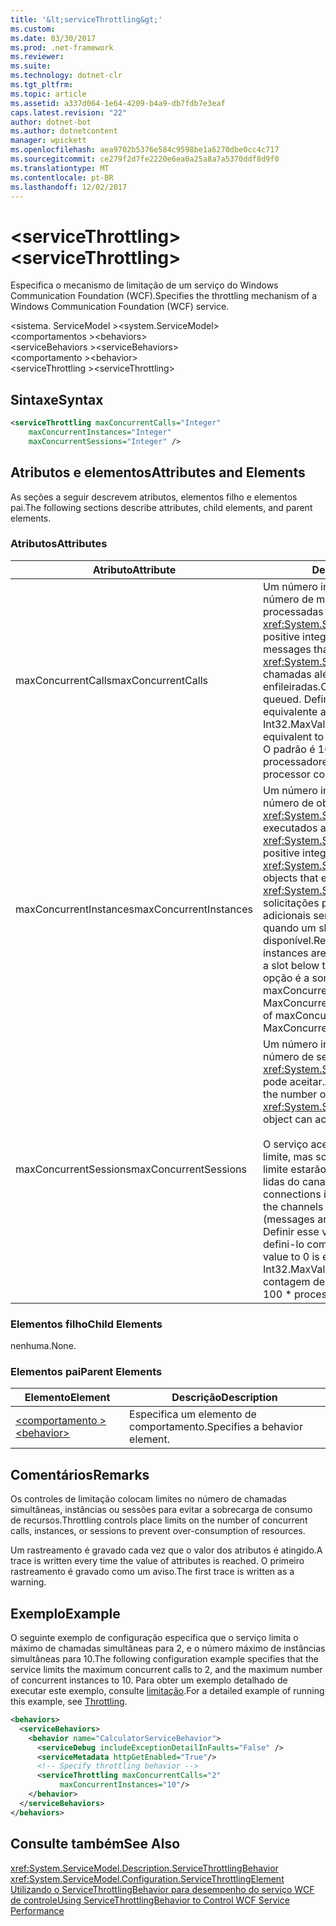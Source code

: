 ```yaml
---
title: '&lt;serviceThrottling&gt;'
ms.custom: 
ms.date: 03/30/2017
ms.prod: .net-framework
ms.reviewer: 
ms.suite: 
ms.technology: dotnet-clr
ms.tgt_pltfrm: 
ms.topic: article
ms.assetid: a337d064-1e64-4209-b4a9-db7fdb7e3eaf
caps.latest.revision: "22"
author: dotnet-bot
ms.author: dotnetcontent
manager: wpickett
ms.openlocfilehash: aea9702b5376e584c9598be1a6270dbe0cc4c717
ms.sourcegitcommit: ce279f2d7fe2220e6ea0a25a8a7a5370ddf8d9f0
ms.translationtype: MT
ms.contentlocale: pt-BR
ms.lasthandoff: 12/02/2017
---
```

# <a name="ltservicethrottlinggt"></a><span data-ttu-id="2e2ca-102">&lt;serviceThrottling&gt;</span><span class="sxs-lookup"><span data-stu-id="2e2ca-102">&lt;serviceThrottling&gt;</span></span>
<span data-ttu-id="2e2ca-103">Especifica o mecanismo de limitação de um serviço do Windows Communication Foundation (WCF).</span><span class="sxs-lookup"><span data-stu-id="2e2ca-103">Specifies the throttling mechanism of a Windows Communication Foundation (WCF) service.</span></span>  
  
 <span data-ttu-id="2e2ca-104">\<sistema. ServiceModel ></span><span class="sxs-lookup"><span data-stu-id="2e2ca-104">\<system.ServiceModel></span></span>  
<span data-ttu-id="2e2ca-105">\<comportamentos ></span><span class="sxs-lookup"><span data-stu-id="2e2ca-105">\<behaviors></span></span>  
<span data-ttu-id="2e2ca-106">\<serviceBehaviors ></span><span class="sxs-lookup"><span data-stu-id="2e2ca-106">\<serviceBehaviors></span></span>  
<span data-ttu-id="2e2ca-107">\<comportamento ></span><span class="sxs-lookup"><span data-stu-id="2e2ca-107">\<behavior></span></span>  
<span data-ttu-id="2e2ca-108">\<serviceThrottling ></span><span class="sxs-lookup"><span data-stu-id="2e2ca-108">\<serviceThrottling></span></span>  
  
## <a name="syntax"></a><span data-ttu-id="2e2ca-109">Sintaxe</span><span class="sxs-lookup"><span data-stu-id="2e2ca-109">Syntax</span></span>  
  
```xml  
<serviceThrottling maxConcurrentCalls="Integer"  
    maxConcurrentInstances="Integer"  
    maxConcurrentSessions="Integer" />  
```  
  
## <a name="attributes-and-elements"></a><span data-ttu-id="2e2ca-110">Atributos e elementos</span><span class="sxs-lookup"><span data-stu-id="2e2ca-110">Attributes and Elements</span></span>  
 <span data-ttu-id="2e2ca-111">As seções a seguir descrevem atributos, elementos filho e elementos pai.</span><span class="sxs-lookup"><span data-stu-id="2e2ca-111">The following sections describe attributes, child elements, and parent elements.</span></span>  
  
### <a name="attributes"></a><span data-ttu-id="2e2ca-112">Atributos</span><span class="sxs-lookup"><span data-stu-id="2e2ca-112">Attributes</span></span>  
  
|<span data-ttu-id="2e2ca-113">Atributo</span><span class="sxs-lookup"><span data-stu-id="2e2ca-113">Attribute</span></span>|<span data-ttu-id="2e2ca-114">Descrição</span><span class="sxs-lookup"><span data-stu-id="2e2ca-114">Description</span></span>|  
|---------------|-----------------|  
|<span data-ttu-id="2e2ca-115">maxConcurrentCalls</span><span class="sxs-lookup"><span data-stu-id="2e2ca-115">maxConcurrentCalls</span></span>|<span data-ttu-id="2e2ca-116">Um número inteiro positivo que limita o número de mensagens que são processadas atualmente por meio de um <xref:System.ServiceModel.ServiceHost>.</span><span class="sxs-lookup"><span data-stu-id="2e2ca-116">A positive integer that limits the number of messages that currently process across a <xref:System.ServiceModel.ServiceHost>.</span></span> <span data-ttu-id="2e2ca-117">As chamadas além do limite são enfileiradas.</span><span class="sxs-lookup"><span data-stu-id="2e2ca-117">Calls in excess of the limit are queued.</span></span> <span data-ttu-id="2e2ca-118">Definir esse valor como 0 é equivalente a defini-lo como Int32.MaxValue.</span><span class="sxs-lookup"><span data-stu-id="2e2ca-118">Setting this value to 0 is equivalent to setting it to Int32.MaxValue.</span></span> <span data-ttu-id="2e2ca-119">O padrão é 16 * número de processadores.</span><span class="sxs-lookup"><span data-stu-id="2e2ca-119">The default is 16 * processor count.</span></span>|  
|<span data-ttu-id="2e2ca-120">maxConcurrentInstances</span><span class="sxs-lookup"><span data-stu-id="2e2ca-120">maxConcurrentInstances</span></span>|<span data-ttu-id="2e2ca-121">Um número inteiro positivo que limita o número de objetos <xref:System.ServiceModel.InstanceContext> executados ao mesmo tempo em um <xref:System.ServiceModel.ServiceHost>.</span><span class="sxs-lookup"><span data-stu-id="2e2ca-121">A positive integer that limits the number of <xref:System.ServiceModel.InstanceContext> objects that execute at one time across a <xref:System.ServiceModel.ServiceHost>.</span></span> <span data-ttu-id="2e2ca-122">As solicitações para criar instâncias adicionais serão enfileiradas e concluídas quando um slot abaixo do limite ficar disponível.</span><span class="sxs-lookup"><span data-stu-id="2e2ca-122">Requests to create additional instances are queued and complete when a slot below the limit becomes available.</span></span> <span data-ttu-id="2e2ca-123">A opção é a soma de maxConcurrentSessions e MaxConcurrentCalls</span><span class="sxs-lookup"><span data-stu-id="2e2ca-123">The default is the sum of maxConcurrentSessions and MaxConcurrentCalls</span></span>|  
|<span data-ttu-id="2e2ca-124">maxConcurrentSessions</span><span class="sxs-lookup"><span data-stu-id="2e2ca-124">maxConcurrentSessions</span></span>|<span data-ttu-id="2e2ca-125">Um número inteiro positivo que limita o número de sessões que um objeto <xref:System.ServiceModel.ServiceHost> pode aceitar.</span><span class="sxs-lookup"><span data-stu-id="2e2ca-125">A positive integer that limits the number of sessions a <xref:System.ServiceModel.ServiceHost> object can accept.</span></span><br /><br /> <span data-ttu-id="2e2ca-126">O serviço aceitará conexões além do limite, mas somente os canais abaixo do limite estarão ativos (as mensagens são lidas do canal).</span><span class="sxs-lookup"><span data-stu-id="2e2ca-126">The service will accept connections in excess of the limit, but only the channels below the limit are active (messages are read from the channel).</span></span> <span data-ttu-id="2e2ca-127">Definir esse valor como 0 é equivalente a defini-lo como Int32.MaxValue.</span><span class="sxs-lookup"><span data-stu-id="2e2ca-127">Setting this value to 0 is equivalent to setting it to Int32.MaxValue.</span></span> <span data-ttu-id="2e2ca-128">O padrão é 100 * contagem de processadores.</span><span class="sxs-lookup"><span data-stu-id="2e2ca-128">The default is 100 * processor count.</span></span>|  
  
### <a name="child-elements"></a><span data-ttu-id="2e2ca-129">Elementos filho</span><span class="sxs-lookup"><span data-stu-id="2e2ca-129">Child Elements</span></span>  
 <span data-ttu-id="2e2ca-130">nenhuma.</span><span class="sxs-lookup"><span data-stu-id="2e2ca-130">None.</span></span>  
  
### <a name="parent-elements"></a><span data-ttu-id="2e2ca-131">Elementos pai</span><span class="sxs-lookup"><span data-stu-id="2e2ca-131">Parent Elements</span></span>  
  
|<span data-ttu-id="2e2ca-132">Elemento</span><span class="sxs-lookup"><span data-stu-id="2e2ca-132">Element</span></span>|<span data-ttu-id="2e2ca-133">Descrição</span><span class="sxs-lookup"><span data-stu-id="2e2ca-133">Description</span></span>|  
|-------------|-----------------|  
|[<span data-ttu-id="2e2ca-134">\<comportamento ></span><span class="sxs-lookup"><span data-stu-id="2e2ca-134">\<behavior></span></span>](../../../../../docs/framework/configure-apps/file-schema/wcf/behavior-of-endpointbehaviors.md)|<span data-ttu-id="2e2ca-135">Especifica um elemento de comportamento.</span><span class="sxs-lookup"><span data-stu-id="2e2ca-135">Specifies a behavior element.</span></span>|  
  
## <a name="remarks"></a><span data-ttu-id="2e2ca-136">Comentários</span><span class="sxs-lookup"><span data-stu-id="2e2ca-136">Remarks</span></span>  
 <span data-ttu-id="2e2ca-137">Os controles de limitação colocam limites no número de chamadas simultâneas, instâncias ou sessões para evitar a sobrecarga de consumo de recursos.</span><span class="sxs-lookup"><span data-stu-id="2e2ca-137">Throttling controls place limits on the number of concurrent calls, instances, or sessions to prevent over-consumption of resources.</span></span>  
  
 <span data-ttu-id="2e2ca-138">Um rastreamento é gravado cada vez que o valor dos atributos é atingido.</span><span class="sxs-lookup"><span data-stu-id="2e2ca-138">A trace is written every time the value of attributes is reached.</span></span> <span data-ttu-id="2e2ca-139">O primeiro rastreamento é gravado como um aviso.</span><span class="sxs-lookup"><span data-stu-id="2e2ca-139">The first trace is written as a warning.</span></span>  
  
## <a name="example"></a><span data-ttu-id="2e2ca-140">Exemplo</span><span class="sxs-lookup"><span data-stu-id="2e2ca-140">Example</span></span>  
 <span data-ttu-id="2e2ca-141">O seguinte exemplo de configuração especifica que o serviço limita o máximo de chamadas simultâneas para 2, e o número máximo de instâncias simultâneas para 10.</span><span class="sxs-lookup"><span data-stu-id="2e2ca-141">The following configuration example specifies that the service limits the maximum concurrent calls to 2, and the maximum number of concurrent instances to 10.</span></span> <span data-ttu-id="2e2ca-142">Para obter um exemplo detalhado de executar este exemplo, consulte [limitação](../../../../../docs/framework/wcf/samples/throttling.md).</span><span class="sxs-lookup"><span data-stu-id="2e2ca-142">For a detailed example of running this example, see [Throttling](../../../../../docs/framework/wcf/samples/throttling.md).</span></span>  
  
```xml  
<behaviors>   
  <serviceBehaviors>   
    <behavior name="CalculatorServiceBehavior">   
      <serviceDebug includeExceptionDetailInFaults="False" />   
      <serviceMetadata httpGetEnabled="True"/>   
      <!-- Specify throttling behavior -->  
      <serviceThrottling maxConcurrentCalls="2"   
           maxConcurrentInstances="10"/>   
    </behavior>  
  </serviceBehaviors>  
</behaviors>  
```  
  
## <a name="see-also"></a><span data-ttu-id="2e2ca-143">Consulte também</span><span class="sxs-lookup"><span data-stu-id="2e2ca-143">See Also</span></span>  
 <xref:System.ServiceModel.Description.ServiceThrottlingBehavior>  
 <xref:System.ServiceModel.Configuration.ServiceThrottlingElement>  
 [<span data-ttu-id="2e2ca-144">Utilizando o ServiceThrottlingBehavior para desempenho do serviço WCF de controle</span><span class="sxs-lookup"><span data-stu-id="2e2ca-144">Using ServiceThrottlingBehavior to Control WCF Service Performance</span></span>](../../../../../docs/framework/wcf/feature-details/using-servicethrottlingbehavior-to-control-wcf-service-performance.md)
